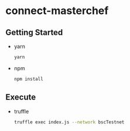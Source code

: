 # connect-masterchef

<!-- GETTING STARTED -->
## Getting Started
* yarn
  ```sh
  yarn
  ```
* npm
  ```sh
  npm install
  ```

## Execute
* truffle
  ```sh
  truffle exec index.js --network bscTestnet
  ```
